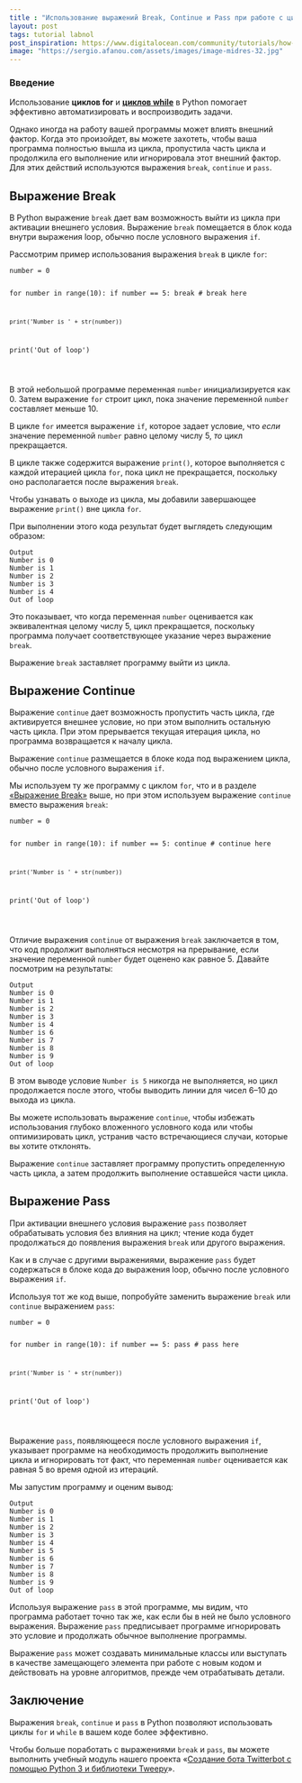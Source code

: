 ```yaml
---
title : "Использование выражений Break, Continue и Pass при работе с циклами в Python 3"
layout: post
tags: tutorial labnol
post_inspiration: https://www.digitalocean.com/community/tutorials/how-to-use-break-continue-and-pass-statements-when-working-with-loops-in-python-3-ru
image: "https://sergio.afanou.com/assets/images/image-midres-32.jpg"
---
```


<h3 id="Введение">Введение</h3>

<p>Использование <strong>циклов for</strong> и <strong><a href="https://www.digitalocean.com/community/tutorials/how-to-construct-while-loops-in-python-3">циклов while</a></strong> в Python помогает эффективно автоматизировать и воспроизводить задачи.</p>

<p>Однако иногда на работу вашей программы может влиять внешний фактор. Когда это произойдет, вы можете захотеть, чтобы ваша программа полностью вышла из цикла, пропустила часть цикла и продолжила его выполнение или игнорировала этот внешний фактор. Для этих действий используются выражения <code>break</code>, <code>continue</code> и <code>pass</code>.</p>

<h2 id="Выражение-break">Выражение Break</h2>

<p>В Python выражение <code>break</code> дает вам возможность выйти из цикла при активации внешнего условия. Выражение <code>break</code> помещается в блок кода внутри выражения loop, обычно после условного выражения <code>if</code>.</p>

<p>Рассмотрим пример использования выражения <code>break</code> в цикле <code>for</code>:</p>
<pre class="code-pre "><code class="code-highlight language-python">number = 0

for number in range(10):
    if number == 5:
        break    # break here

    print('Number is ' + str(number))

print('Out of loop')

</code></pre>
<p>В этой небольшой программе переменная <code>number</code> инициализируется как 0. Затем выражение <code>for</code> строит цикл, пока значение переменной <code>number</code> составляет меньше 10.</p>

<p>В цикле <code>for</code> имеется выражение <code>if</code>, которое задает условие, что <em>если</em> значение переменной <code>number</code> равно целому числу 5, <em>то</em> цикл прекращается.</p>

<p>В цикле также содержится выражение <code>print()</code>, которое выполняется с каждой итерацией цикла <code>for</code>, пока цикл не прекращается, поскольку оно располагается после выражения <code>break</code>.</p>

<p>Чтобы узнавать о выходе из цикла, мы добавили завершающее выражение <code>print()</code> вне цикла <code>for</code>.</p>

<p>При выполнении этого кода результат будет выглядеть следующим образом:</p>
<pre class="code-pre "><code><div class="secondary-code-label " title="Output">Output</div>Number is 0
Number is 1
Number is 2
Number is 3
Number is 4
Out of loop
</code></pre>
<p>Это показывает, что когда переменная <code>number</code> оценивается как эквивалентная целому числу 5, цикл прекращается, поскольку программа получает соответствующее указание через выражение <code>break</code>.</p>

<p>Выражение <code>break</code> заставляет программу выйти из цикла.</p>

<h2 id="Выражение-continue">Выражение Continue</h2>

<p>Выражение <code>continue</code> дает возможность пропустить часть цикла, где активируется внешнее условие, но при этом выполнить остальную часть цикла. При этом прерывается текущая итерация цикла, но программа возвращается к началу цикла.</p>

<p>Выражение <code>continue</code> размещается в блоке кода под выражением цикла, обычно после условного выражения <code>if</code>.</p>

<p>Мы используем ту же программу с циклом <code>for</code>, что и в разделе <a href="https://www.digitalocean.com/community/tutorials/how-to-use-break-continue-and-pass-statements-when-working-with-loops-in-python-3#break-statement">«Выражение Break»</a> выше, но при этом используем выражение <code>continue</code> вместо выражения <code>break</code>:</p>
<pre class="code-pre "><code class="code-highlight language-python">number = 0

for number in range(10):
    if number == 5:
        continue    # continue here

    print('Number is ' + str(number))

print('Out of loop')

</code></pre>
<p>Отличие выражения <code>continue</code> от выражения <code>break</code> заключается в том, что код продолжит выполняться несмотря на прерывание, если значение переменной <code>number</code> будет оценено как равное 5. Давайте посмотрим на результаты:</p>
<pre class="code-pre "><code><div class="secondary-code-label " title="Output">Output</div>Number is 0
Number is 1
Number is 2
Number is 3
Number is 4
Number is 6
Number is 7
Number is 8
Number is 9
Out of loop
</code></pre>
<p>В этом выводе условие <code>Number is 5</code> никогда не выполняется, но цикл продолжается после этого, чтобы выводить линии для чисел 6–10 до выхода из цикла.</p>

<p>Вы можете использовать выражение <code>continue</code>, чтобы избежать использования глубоко вложенного условного кода или чтобы оптимизировать цикл, устранив часто встречающиеся случаи, которые вы хотите отклонять.</p>

<p>Выражение <code>continue</code> заставляет программу пропустить определенную часть цикла, а затем продолжить выполнение оставшейся части цикла.</p>

<h2 id="Выражение-pass">Выражение Pass</h2>

<p>При активации внешнего условия выражение <code>pass</code> позволяет обрабатывать условия без влияния на цикл; чтение кода будет продолжаться до появления выражения <code>break</code> или другого выражения.</p>

<p>Как и в случае с другими выражениями, выражение <code>pass</code> будет содержаться в блоке кода до выражения loop, обычно после условного выражения <code>if</code>.</p>

<p>Используя тот же код выше, попробуйте заменить выражение <code>break</code> или <code>continue</code> выражением <code>pass</code>:</p>
<pre class="code-pre "><code class="code-highlight language-python">number = 0

for number in range(10):
    if number == 5:
        pass    # pass here

    print('Number is ' + str(number))

print('Out of loop')

</code></pre>
<p>Выражение <code>pass</code>, появляющееся после условного выражения <code>if</code>, указывает программе на необходимость продолжить выполнение цикла и игнорировать тот факт, что переменная <code>number</code> оценивается как равная 5 во время одной из итераций.</p>

<p>Мы запустим программу и оценим вывод:</p>
<pre class="code-pre "><code><div class="secondary-code-label " title="Output">Output</div>Number is 0
Number is 1
Number is 2
Number is 3
Number is 4
Number is 5
Number is 6
Number is 7
Number is 8
Number is 9
Out of loop
</code></pre>
<p>Используя выражение <code>pass</code> в этой программе, мы видим, что программа работает точно так же, как если бы в ней не было условного выражения. Выражение <code>pass</code> предписывает программе игнорировать это условие и продолжать обычное выполнение программы.</p>

<p>Выражение <code>pass</code> может создавать минимальные классы или выступать в качестве замещающего элемента при работе с новым кодом и действовать на уровне алгоритмов, прежде чем отрабатывать детали.</p>

<h2 id="Заключение">Заключение</h2>

<p>Выражения <code>break</code>, <code>continue</code> и <code>pass</code> в Python позволяют использовать циклы <code>for</code> и <code>while</code> в вашем коде более эффективно.</p>

<p>Чтобы больше поработать с выражениями <code>break</code> и <code>pass</code>, вы можете выполнить учебный модуль нашего проекта «<a href="https://www.digitalocean.com/community/tutorials/how-to-create-a-twitterbot-with-python-3-and-the-tweepy-library">Создание бота Twitterbot с помощью Python 3 и библиотеки Tweepy</a>».</p>
